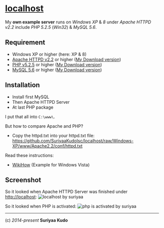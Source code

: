 [localhost](http://localhost)
=========

My **own example server** runs on *Windows XP* &amp; *8* under *Apache HTTPD v2.2* include *PHP 5.2.5* (*Win32*) &amp; *MySQL 5.6*.


## Requirement
* Windows XP or higher (here: XP & 8)
* [Apache HTTPD v2.2](http://www.apache.org/dist/httpd/binaries/win32/) or higher ([My Download version](http://www.apache.org/dist/httpd/binaries/win32/httpd-2.2.25-win32-x86-no_ssl.msi))
* [PHP v5.2.5](http://de1.php.net/downloads.php) or higher ([My Download version](http://museum.php.net/php5/php-5.2.5-Win32.zip))
* [MySQL 5.6](http://dev.mysql.com/downloads/mysql/) or higher ([My Download version](http://dev.mysql.com/downloads/file.php?id=453397))


## Installation
* Install first MySQL
* Then Apache HTTPD Server
* At last PHP package

I put that all into `C:\www\`.

But how to compare Apache and PHP?

* Copy the httpd.txt into your httpd.txt file: https://github.com/SuriyaaKudoIsc/localhost/raw/Windows-XP/www/Apache2.2/conf/httpd.txt

Read these instructions:
* [WikiHow](http://www.wikihow.com/Install-and-Configure-Php-5.2.5-and-Apache-2.2.8-in-Windows-Vista) (Example for Windows Vista)


## Screenshot
So it looked when Apache HTTPD Server was finished under [http://localhost](http://localhost):
![localhost by suriyaa](https://cloud.githubusercontent.com/assets/5073946/4231812/acd0f9f6-3995-11e4-8f94-c431345092c5.PNG)

So it looked when PHP is activated:
![php is activated by suriyaa](https://cloud.githubusercontent.com/assets/5073946/4232060/4264e6c4-3998-11e4-9eaf-b5cd365d7669.PNG)


----
(c) *2014-present* **Suriyaa Kudo**
